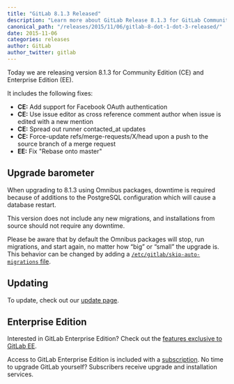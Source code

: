 ```yaml
---
title: "GitLab 8.1.3 Released"
description: "Learn more about GitLab Release 8.1.3 for GitLab Community Edition (CE) and Enterprise Edition (EE)"
canonical_path: "/releases/2015/11/06/gitlab-8-dot-1-dot-3-released/"
date: 2015-11-06
categories: releases
author: GitLab
author_twitter: gitlab
---
```


Today we are releasing version 8.1.3 for Community Edition (CE) and Enterprise
Edition (EE).

It includes the following fixes:

- **CE:** Add support for Facebook OAuth authentication
- **CE:** Use issue editor as cross reference comment author when issue is
  edited with a new mention
- **CE:** Spread out runner contacted_at updates
- **CE:** Force-update refs/merge-requests/X/head upon a push to the source
  branch of a merge request
- **EE:** Fix "Rebase onto master"

<!-- more -->

## Upgrade barometer

When upgrading to 8.1.3 using Omnibus packages, downtime is required because of
additions to the PostgreSQL configuration which will cause a database restart.

This version does not include any new migrations, and installations from source
should not require any downtime.

Please be aware that by default the Omnibus packages will stop, run migrations,
and start again, no matter how “big” or “small” the upgrade is. This behavior
can be changed by adding a [`/etc/gitlab/skip-auto-migrations`
file](http://doc.gitlab.com/omnibus/update/README.html).

## Updating

To update, check out our [update page](/update/).

## Enterprise Edition

Interested in GitLab Enterprise Edition?
Check out the [features exclusive to GitLab EE](/features/#enterprise).

Access to GitLab Enterprise Edition is included with a [subscription](http://www.gitlab.com/pricing).
No time to upgrade GitLab yourself?
Subscribers receive upgrade and installation services.
